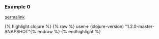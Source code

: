 ### Example 0
[permalink](#example-0)

{% highlight clojure %}
{% raw %}
user=> (clojure-version)
"1.2.0-master-SNAPSHOT"{% endraw %}
{% endhighlight %}



